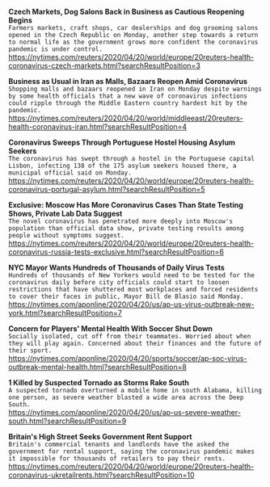 **Czech Markets, Dog Salons Back in Business as Cautious Reopening Begins**\
`Farmers markets, craft shops, car dealerships and dog grooming salons opened in the Czech Republic on Monday, another step towards a return to normal life as the government grows more confident the coronavirus pandemic is under control.`\
https://nytimes.com/reuters/2020/04/20/world/europe/20reuters-health-coronavirus-czech-markets.html?searchResultPosition=3

**Business as Usual in Iran as Malls, Bazaars Reopen Amid Coronavirus**\
`Shopping malls and bazaars reopened in Iran on Monday despite warnings by some health officials that a new wave of coronavirus infections could ripple through the Middle Eastern country hardest hit by the pandemic. `\
https://nytimes.com/reuters/2020/04/20/world/middleeast/20reuters-health-coronavirus-iran.html?searchResultPosition=4

**Coronavirus Sweeps Through Portuguese Hostel Housing Asylum Seekers**\
`The coronavirus has swept through a hostel in the Portuguese capital Lisbon, infecting 138 of the 175 asylum seekers housed there, a municipal official said on Monday. `\
https://nytimes.com/reuters/2020/04/20/world/europe/20reuters-health-coronavirus-portugal-asylum.html?searchResultPosition=5

**Exclusive: Moscow Has More Coronavirus Cases Than State Testing Shows, Private Lab Data Suggest**\
`The novel coronavirus has penetrated more deeply into Moscow's population than official data show, private testing results among people without symptoms suggest.`\
https://nytimes.com/reuters/2020/04/20/world/europe/20reuters-health-coronavirus-russia-tests-exclusive.html?searchResultPosition=6

**NYC Mayor Wants Hundreds of Thousands of Daily Virus Tests**\
`Hundreds of thousands of New Yorkers would need to be tested for the coronavirus daily before city officials could start to loosen restrictions that have shuttered most workplaces and forced residents to cover their faces in public, Mayor Bill de Blasio said Monday.`\
https://nytimes.com/aponline/2020/04/20/us/ap-us-virus-outbreak-new-york.html?searchResultPosition=7

**Concern for Players' Mental Health With Soccer Shut Down**\
`Socially isolated, cut off from their teammates. Worried about when they will play again. Concerned about their finances and the future of their sport.`\
https://nytimes.com/aponline/2020/04/20/sports/soccer/ap-soc-virus-outbreak-mental-health.html?searchResultPosition=8

**1 Killed by Suspected Tornado as Storms Rake South**\
`A suspected tornado overturned a mobile home in south Alabama, killing one person, as severe weather blasted a wide area across the Deep South. `\
https://nytimes.com/aponline/2020/04/20/us/ap-us-severe-weather-south.html?searchResultPosition=9

**Britain's High Street Seeks Government Rent Support**\
`Britain's commercial tenants and landlords have the asked the government for rental support, saying the coronavirus pandemic makes it impossible for thousands of retailers to pay their rents.    `\
https://nytimes.com/reuters/2020/04/20/world/europe/20reuters-health-coronavirus-ukretailrents.html?searchResultPosition=10

